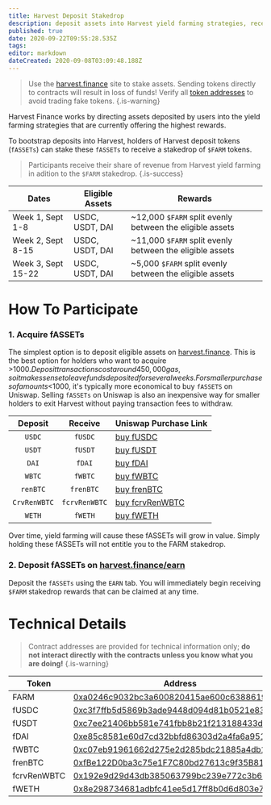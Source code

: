 ```yaml
---
title: Harvest Deposit Stakedrop
description: deposit assets into Harvest yield farming strategies, receive FARM
published: true
date: 2020-09-22T09:55:28.535Z
tags: 
editor: markdown
dateCreated: 2020-09-08T03:09:48.188Z
---
```


> Use the [harvest.finance](https://harvest.finance) site to stake assets. Sending tokens directly to contracts will result in loss of funds! Verify all [token addresses](https://github.com/harvest-finance/harvest) to avoid trading fake tokens.
{.is-warning}

Harvest Finance works by directing assets deposited by users into the yield farming strategies that are currently offering the highest rewards.

To bootstrap deposits into Harvest, holders of Harvest deposit tokens (`fASSETs`) can stake these `fASSETs` to receive a stakedrop of `$FARM` tokens.

> Participants receive their share of revenue from Harvest yield farming in adition to the `$FARM` stakedrop.
{.is-success}


| Dates  | Eligible Assets | Rewards |
|--------|-----------------|---------|
| Week 1, Sept 1-8  | USDC, USDT, DAI | ~12,000 `$FARM` split evenly between the eligible assets|     
| Week 2, Sept 8-15 | USDC, USDT, DAI | ~11,000 `$FARM` split evenly between the eligible assets|     
| Week 3, Sept 15-22 | USDC, USDT, DAI | ~5,000 `$FARM` split evenly between the eligible assets|  

# How To Participate

### 1. Acquire fASSETs

The simplest option is to deposit eligible assets on [harvest.finance](https://harvest.finance). This is the best option for holders who want to acquire >$1000. Deposit transactions cost around 450,000 gas, so it makes sense to leave funds deposited for several weeks. For smaller purchases of amounts <$1000, it's typically more economical to buy `fASSETS` on Uniswap. Selling `fASSETs` on Uniswap is also an inexpensive way for smaller holders to exit Harvest without paying transaction fees to withdraw.


| Deposit    | Receive      | Uniswap Purchase Link |
|:----------:|:------------:|-------------|
| `USDC`     | `fUSDC`   		|[buy fUSDC](https://app.uniswap.org/#/swap?outputCurrency=0xc3f7ffb5d5869b3ade9448d094d81b0521e8326f)|
| `USDT`     | `fUSDT`   		|[buy fUSDT](https://app.uniswap.org/#/swap?outputCurrency=0xc7ee21406bb581e741fbb8b21f213188433d9f2f)|
| `DAI`			 | `fDAI`				|[buy fDAI](http://uniswap.exchange/swap?outputCurrency=0xe85c8581e60d7cd32bbfd86303d2a4fa6a951dac)|
| `WBTC`	   | `fWBTC`	  	|[buy fWBTC](https://app.uniswap.org/#/swap?outputCurrency=0xc07eb91961662d275e2d285bdc21885a4db136b0)
| `renBTC`   |`frenBTC`   	|[buy frenBTC](https://app.uniswap.org/#/swap?outputCurrency=0xfbe122d0ba3c75e1f7c80bd27613c9f35b81feec)
|`CrvRenWBTC`|`fcrvRenWBTC`	|[buy fcrvRenWBTC](https://app.uniswap.org/#/swap?outputCurrency=0x192e9d29d43db385063799bc239e772c3b6888f3)
| `WETH`  	 |`fWETH`				|[buy fWETH](https://app.uniswap.org/#/swap?outputCurrency=0x8e298734681adbfc41ee5d17ff8b0d6d803e7098)


Over time, yield farming will cause these fASSETs will grow in value. Simply holding these fASSETs will not entitle you to the FARM stakedrop.

### 2. Deposit fASSETs on [harvest.finance/earn](https://harvest.finance/earn)

Deposit the `fASSETs` using the `EARN` tab. You will immediately begin receiving `$FARM` stakedrop rewards that can be claimed at any time.




# Technical Details

> Contract addresses are provided for technical information only; **do not interact directly with the contracts unless you know what you are doing!**
{.is-warning}


| Token | Address | Rewards Staking Pool |
|-------|---------|--------------|
| FARM  | [0xa0246c9032bc3a600820415ae600c6388619a14d][es-farm]  | [0xae024F29C26D6f71Ec71658B1980189956B0546D][es-pool-farm-week1] |
| fUSDC | [0xc3f7ffb5d5869b3ade9448d094d81b0521e8326f][es-fusdc] | [0xE1f9A3EE001a2EcC906E8de637DBf20BB2d44633][es-pool-fusdc-week1] |
| fUSDT | [0xc7ee21406bb581e741fbb8b21f213188433d9f2f][es-fusdt] | [0x5bd997039FFF16F653EF15D1428F2C791519f58d][es-pool-fusdt-week1] |
| fDAI  | [0xe85c8581e60d7cd32bbfd86303d2a4fa6a951dac][es-fdai]  | [0xF9E5f9024c2f3f2908A1d0e7272861a767C9484b][es-pool-fdai-week1] |
| fWBTC | [0xc07eb91961662d275e2d285bdc21885a4db136b0][es-fWBTC] | [0x6291eCe696CB6682a9bb1d42fca4160771b1D7CC][es-pool-fwbtc]|
| frenBTC| [0xfBe122D0ba3c75e1F7C80bd27613c9f35B81FEeC][es-frenbtc]| [0xCFE1103863F9e7Cf3452Ca8932Eef44d314bf9C5][es-pool-frenbtc]|
|fcrvRenWBTC|[0x192e9d29d43db385063799bc239e772c3b6888f3][es-fcrvrenwbtc]| [0x5365A2C47b90EE8C9317faC20edC3ce7037384FB][es-pool-fcrvrenwbtc]|
| fWETH	|[0x8e298734681adbfc41ee5d17ff8b0d6d803e7098][es-fweth] | [0xe11c81b924bb91b44bae19793539054b48158a9d][es-pool-fweth]|




[es-farm]: https://etherscan.io/token/0xa0246c9032bc3a600820415ae600c6388619a14d
[es-fusdc]: https://etherscan.io/token/0xc3f7ffb5d5869b3ade9448d094d81b0521e8326f
[es-fusdt]: https://etherscan.io/token/0xc7ee21406bb581e741fbb8b21f213188433d9f2f
[es-fdai]: https://etherscan.io/token/0xe85c8581e60d7cd32bbfd86303d2a4fa6a951dac
[es-fwbtc]: https://etherscan.io/token/0xc07eb91961662d275e2d285bdc21885a4db136b0
[es-frenbtc]: https://etherscan.io/address/0xfBe122D0ba3c75e1F7C80bd27613c9f35B81FEeC
[es-fcrvrenwbtc]: https://etherscan.io/token/0x192e9d29d43db385063799bc239e772c3b6888f3
[es-fweth]: https://etherscan.io/token/0x8e298734681adbfc41ee5d17ff8b0d6d803e7098



[es-fdai-contract]: https://etherscan.io/address/0xe85c8581e60d7cd32bbfd86303d2a4fa6a951dac#readContract
[es-fusdt-contract]: https://etherscan.io/address/0xc7ee21406bb581e741fbb8b21f213188433d9f2f#readContract
[es-fusdc-contract]: https://etherscan.io/address/0xc3f7ffb5d5869b3ade9448d094d81b0521e8326f#readContract

[es-pool-farm-week1]: https://etherscan.io/address/0xae024F29C26D6f71Ec71658B1980189956B0546D#readContract
[es-pool-fdai-week1]: https://etherscan.io/address/0xF9E5f9024c2f3f2908A1d0e7272861a767C9484b#readContract
[es-pool-fusdc-week1]: https://etherscan.io/address/0xE1f9A3EE001a2EcC906E8de637DBf20BB2d44633#readContract
[es-pool-fusdt-week1]: https://etherscan.io/address/0x5bd997039FFF16F653EF15D1428F2C791519f58d#readContract
[es-pool-fwbtc]: https://etherscan.io/address/0x6291eCe696CB6682a9bb1d42fca4160771b1D7CC#readContract
[es-pool-frenbtc]: https://etherscan.io/address/0xCFE1103863F9e7Cf3452Ca8932Eef44d314bf9C5#readContract
[es-pool-fcrvrenwbtc]: https://etherscan.io/address/0x5365A2C47b90EE8C9317faC20edC3ce7037384FB#readContract
[es-pool-fweth]: https://etherscan.io/address/0xe11c81b924bb91b44bae19793539054b48158a9d#readContract

[es-withdraw-buffer]: https://etherscan.io/tx/0x70fddec35fcf1f89fbfff90972be0e04ce0ae8c34abfaf2900e5210fdf86303e
[es-withdraw-nobuffer]: https://etherscan.io/tx/0x959045e3c8fb26a9eeab00e5ebe11fe62012cc7148f4d025c4c7f75ec0bed0bb
[uni-fusdc]: https://app.uniswap.org/#/swap?outputCurrency=0xc3f7ffb5d5869b3ade9448d094d81b0521e8326f










